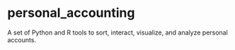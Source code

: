 # personal_accounting
A set of Python and R tools to sort, interact, visualize, and analyze personal accounts.
